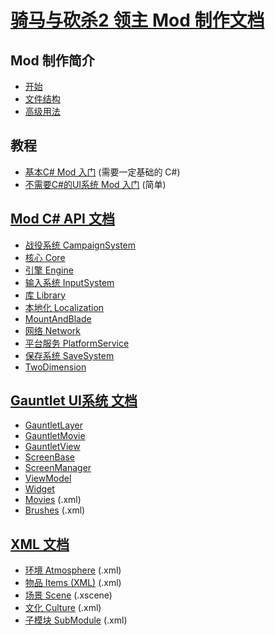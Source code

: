 # [骑马与砍杀2 领主 Mod 制作文档](https://yigu-studio.gitbook.io/bannerlord-modding-cn/)

## Mod 制作简介

* [开始](_intro/getting-started.md)
* [文件结构](_intro/folder-structure.md)
* [高级用法](_intro/advanced.md)

## 教程

* [基本C\# Mod 入门](_tutorials/basic-csharp-mod.md) \(需要一定基础的 C\#\)
* [不需要C\#的UI系统 Mod 入门](_tutorials/modding-gauntlet-without-csharp.md) \(简单\)

## [Mod C# API 文档](_csharp-api/README.md)

* [战役系统 CampaignSystem](_csharp-api/campaignsystem)
* [核心 Core](_csharp-api/core)
* [引擎 Engine](_csharp-api/engine)
* [输入系统 InputSystem](_csharp-api/inputsystem)
* [库 Library](_csharp-api/library)
* [本地化 Localization](_csharp-api/localization)
* [MountAndBlade](_csharp-api/mountandblade)
* [网络 Network](_csharp-api/network)
* [平台服务 PlatformService](_csharp-api/platformservice)
* [保存系统 SaveSystem](_csharp-api/savesystem)
* [TwoDimension](_csharp-api/twodimension)

## [Gauntlet UI系统 文档](_gauntlet/README.md)

* [GauntletLayer](_gauntlet/gauntletlayer.md)
* [GauntletMovie](_gauntlet/gauntletmovie.md)
* [GauntletView](_gauntlet/gauntletview.md)
* [ScreenBase](_gauntlet/screenbase.md)
* [ScreenManager](_gauntlet/screenmanager.md)
* [ViewModel](_gauntlet/viewmodel.md)
* [Widget](_gauntlet/widget.md)
* [Movies](_gauntlet/movie.md) \(.xml\)
* [Brushes](_gauntlet/brush.md) \(.xml\)

## [XML 文档](_xmldocs/)

* [环境 Atmosphere](_xmldocs/atmosphere.md) \(.xml\)
* [物品 Items \(XML\)](_xmldocs/Items/README.md) \(.xml\)
* [场景 Scene](_xmldocs/scene.md) \(.xscene\)
* [文化 Culture](_xmldocs/cultures.md) \(.xml\)
* [子模块 SubModule](_xmldocs/submodule.md) \(.xml\)
